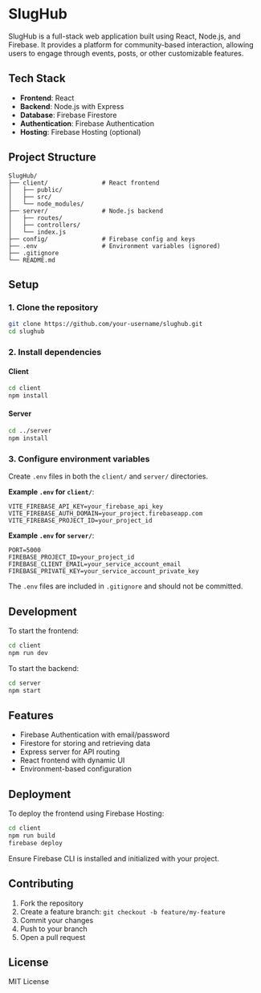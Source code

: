 
# SlugHub

SlugHub is a full-stack web application built using React, Node.js, and Firebase. It provides a platform for community-based interaction, allowing users to engage through events, posts, or other customizable features.

## Tech Stack

- **Frontend**: React
- **Backend**: Node.js with Express
- **Database**: Firebase Firestore
- **Authentication**: Firebase Authentication
- **Hosting**: Firebase Hosting (optional)

## Project Structure

```
SlugHub/
├── client/               # React frontend
│   ├── public/
│   ├── src/
│   └── node_modules/
├── server/               # Node.js backend
│   ├── routes/
│   ├── controllers/
│   └── index.js
├── config/               # Firebase config and keys
├── .env                  # Environment variables (ignored)
├── .gitignore
└── README.md
```

## Setup

### 1. Clone the repository

```bash
git clone https://github.com/your-username/slughub.git
cd slughub
```

### 2. Install dependencies

#### Client
```bash
cd client
npm install
```

#### Server
```bash
cd ../server
npm install
```

### 3. Configure environment variables

Create `.env` files in both the `client/` and `server/` directories.

**Example `.env` for `client/`**:
```
VITE_FIREBASE_API_KEY=your_firebase_api_key
VITE_FIREBASE_AUTH_DOMAIN=your_project.firebaseapp.com
VITE_FIREBASE_PROJECT_ID=your_project_id
```

**Example `.env` for `server/`**:
```
PORT=5000
FIREBASE_PROJECT_ID=your_project_id
FIREBASE_CLIENT_EMAIL=your_service_account_email
FIREBASE_PRIVATE_KEY=your_service_account_private_key
```

The `.env` files are included in `.gitignore` and should not be committed.

## Development

To start the frontend:

```bash
cd client
npm run dev
```

To start the backend:

```bash
cd server
npm start
```

## Features

- Firebase Authentication with email/password
- Firestore for storing and retrieving data
- Express server for API routing
- React frontend with dynamic UI
- Environment-based configuration

## Deployment

To deploy the frontend using Firebase Hosting:

```bash
cd client
npm run build
firebase deploy
```

Ensure Firebase CLI is installed and initialized with your project.

## Contributing

1. Fork the repository
2. Create a feature branch: `git checkout -b feature/my-feature`
3. Commit your changes
4. Push to your branch
5. Open a pull request

## License

MIT License
